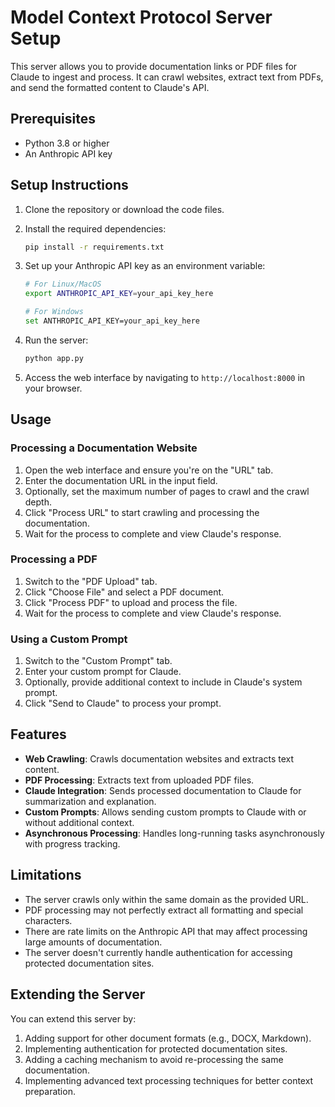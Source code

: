 # Model Context Protocol Server Setup

This server allows you to provide documentation links or PDF files for Claude to ingest and process. It can crawl websites, extract text from PDFs, and send the formatted content to Claude's API.

## Prerequisites

- Python 3.8 or higher
- An Anthropic API key

## Setup Instructions

1. Clone the repository or download the code files.

2. Install the required dependencies:
   ```bash
   pip install -r requirements.txt
   ```

3. Set up your Anthropic API key as an environment variable:
   ```bash
   # For Linux/MacOS
   export ANTHROPIC_API_KEY=your_api_key_here
   
   # For Windows
   set ANTHROPIC_API_KEY=your_api_key_here
   ```

4. Run the server:
   ```bash
   python app.py
   ```

5. Access the web interface by navigating to `http://localhost:8000` in your browser.

## Usage

### Processing a Documentation Website

1. Open the web interface and ensure you're on the "URL" tab.
2. Enter the documentation URL in the input field.
3. Optionally, set the maximum number of pages to crawl and the crawl depth.
4. Click "Process URL" to start crawling and processing the documentation.
5. Wait for the process to complete and view Claude's response.

### Processing a PDF

1. Switch to the "PDF Upload" tab.
2. Click "Choose File" and select a PDF document.
3. Click "Process PDF" to upload and process the file.
4. Wait for the process to complete and view Claude's response.

### Using a Custom Prompt

1. Switch to the "Custom Prompt" tab.
2. Enter your custom prompt for Claude.
3. Optionally, provide additional context to include in Claude's system prompt.
4. Click "Send to Claude" to process your prompt.

## Features

- **Web Crawling**: Crawls documentation websites and extracts text content.
- **PDF Processing**: Extracts text from uploaded PDF files.
- **Claude Integration**: Sends processed documentation to Claude for summarization and explanation.
- **Custom Prompts**: Allows sending custom prompts to Claude with or without additional context.
- **Asynchronous Processing**: Handles long-running tasks asynchronously with progress tracking.

## Limitations

- The server crawls only within the same domain as the provided URL.
- PDF processing may not perfectly extract all formatting and special characters.
- There are rate limits on the Anthropic API that may affect processing large amounts of documentation.
- The server doesn't currently handle authentication for accessing protected documentation sites.

## Extending the Server

You can extend this server by:

1. Adding support for other document formats (e.g., DOCX, Markdown).
2. Implementing authentication for protected documentation sites.
3. Adding a caching mechanism to avoid re-processing the same documentation.
4. Implementing advanced text processing techniques for better context preparation.
